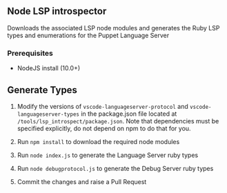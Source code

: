 ## Node LSP introspector

Downloads the associated LSP node modules and generates the Ruby
LSP types and enumerations for the Puppet Language Server


### Prerequisites

* NodeJS install (10.0+)


## Generate Types

1. Modify the versions of `vscode-languageserver-protocol` and `vscode-languageserver-types` in the package.json file located at `/tools/lsp_introspect/package.json`.  Note that dependencies must be specified explicitly, do not depend on npm to do that for you.

2. Run `npm install` to download the required node modules

3. Run `node index.js` to generate the Language Server ruby types

4. Run `node debugprotocol.js` to generate the Debug Server ruby types

5. Commit the changes and raise a Pull Request
